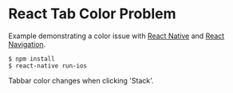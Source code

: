 # React Tab Color Problem

Example demonstrating a color issue with [React Native][react-native] 
and [React Navigation][react-navigation].

```
$ npm install
$ react-native run-ios
```

Tabbar color changes when clicking 'Stack'.

 [react-native]: https://github.com/facebook/react-native
 [react-navigation]: https://github.com/react-community/react-navigation